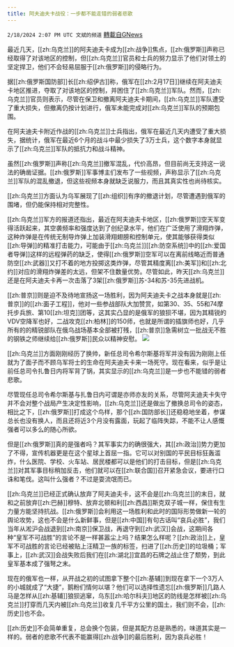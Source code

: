 ```yaml
---
title: 阿夫迪夫卡战役：一步都不能走错的弱者悲歌
---
```

`2/18/2024 2:07 PM UTC 文斌的频道` [轉載自GNews](https://gnews.org/articles/2320496)


最近几天，[[zh:乌克兰]]的阿夫迪夫卡成为[[zh:战争]]焦点，[[zh:俄罗斯]]声称已经取得了对该地区的控制，但[[zh:乌克兰]]官员和士兵的努力显示了他们对领土的坚定捍卫，他们不会轻易屈服于[[zh:俄罗斯]]的侵略行为。

据[[zh:俄罗斯国防部]]长[[zh:绍伊古]]称，俄军在[[zh:2月17日]]继续在阿夫迪夫卡地区推进，夺取了对该地区的控制，并困住了[[zh:乌克兰]]军队。然而，[[zh:乌克兰]]官员则表示，尽管在保卫和撤离阿夫迪夫卡期间，[[zh:乌克兰]]军队遭受了重大损失，但撤离仍按计划进行，俄军未能完成对[[zh:乌克兰]]军队的预期包围。

在阿夫迪夫卡附近作战的[[zh:乌克兰]]士兵指出，俄军在最近几天内遭受了重大损失，据统计，俄军在最近6个月的战斗中最少损失了3万士兵，这个数字本身就显示了[[zh:乌克兰]]军队的抵抗力和战斗精神。

虽然[[zh:俄罗斯]]声称[[zh:乌克兰]]撤军混乱，代价高昂，但目前尚无支持这一说法的确凿证据。[[zh:俄罗斯]]军事博主们发布了一些视频，声称显示了[[zh:乌克兰]]军队的混乱撤退，但这些视频本身就缺乏说服力，而且其真实性也尚待核实。

[[zh:乌克兰]]方面认为乌军展现了[[zh:组织]]有序的撤退计划，尽管遭遇到俄军的围堵，但仍能保持相对完整性。

[[zh:乌克兰]]军方的报道还指出，最近在阿夫迪夫卡地区，[[zh:俄罗斯]]空天军变得活跃起来，其空袭频率和强度达到了创纪录水平，他们在广泛使用了滑翔炸弹，这种炸弹是在传统无制导炸弹上加装滑翔翅膀和控制单元，使其能够获得类似[[zh:导弹]]的精准打击能力，可能由于[[zh:乌克兰]][[zh:防空系统]]中的[[zh:爱国者导弹]]这样的远程弹药的缺乏，使得[[zh:俄罗斯]]空军可以在离前线略近而普通防空[[zh:武器]]又打不着的地方投掷这类炸弹，尽管其精度离[[zh:美军]]和[[zh:北约]]对应的滑翔炸弹差的太远，但架不住数量优势。尽管如此，昨天[[zh:乌克兰]]还是在阿夫迪夫卡再一次击落了3架[[zh:俄罗斯]]苏\-34和苏\-35先进战机。

[[zh:普京]]则是迫不及待地宣扬这一场胜利，因为阿夫迪夫卡之战本身就是[[zh:普京]]的[[zh:面子工程]]，他对一些参战部队大加赞赏，如第30、35、55和74摩托步兵旅、第10[[zh:坦克]]团等，这其实凸显的是俄军的狼狈不堪，因为其精锐的VDV空降军也好，二战攻克[[zh:柏林]]的150师，也就是所谓的插旗师也好，几乎所有的的精锐部队在俄乌战场基本全部被打残，[[zh:普京]]急需树立一批战无不胜的钢铁之师继续给[[zh:俄罗斯]]民众以精神安慰。
![](ipfs://QmZo5ADkPGgSCYyrHEjrqCmyc24QQYRKGuXsBg1rtj3Js1?.png)


[[zh:乌克兰]]方面刚刚经历了换帅，新任总司令希尔斯基将军并没有因为刚刚上任就为了面子而不顾乌军将士的生命在阿夫迪夫卡来一场死守。现在看来，似乎是让前任总司令扎鲁日内将军背了锅，其实显示的[[zh:乌克兰]]是一步也不能错的弱者悲歌。

尽管现任总司令希尔斯基与扎鲁日内可谓是亦师亦友的关系，尽管阿夫迪夫卡失守并不会对整个战局产生决定性影响，[[zh:乌克兰]]还是做出了撤换总司令的姿态，相比之下，[[zh:俄罗斯]]打成这个鸟样，那个[[zh:国防部长]]还稳稳地坐着，参谋总长也没有换人，而且还将近3个月没有露面，玩起了临阵失踪，不能不让人感慨强者可以多么的随心所欲。

但是[[zh:俄罗斯]]真的是强者吗？其军事实力的确很强大，其[[zh:政治]]势力更加了不得，宣传机器更是在这个星球上首屈一指。它可以对别国的平民目标狂轰滥炸，什么医院、学校、火车站、居民楼都可以是他们的打击目标，但是[[zh:乌克兰]]对其军事目标稍加反击，他们就可以在[[zh:联合国]]召开紧急会议，要进行口诛和笔伐。这叫什么强者？不过是耍流氓而已。

[[zh:乌克兰]]已经正式确认放弃了阿夫迪夫卡，这不会是[[zh:乌克兰]]的末日，就和之前放弃[[zh:巴赫]]穆特、放弃北顿和利[[zh:西昌]]斯克双子城一样，保住有生力量方能坚持抗战。[[zh:俄罗斯]]会利用这一场胜利和此时的国际形势做新一轮的舆论攻势，这也不会是什么新鲜事，但是[[zh:中国]]有句古话叫“哀兵必胜”，我们当年从淞沪会战退到[[zh:南京]]保卫战，再退守到[[zh:武汉]]会战，这期间各种“皇军不可战胜”的言论不是一样甚嚣尘上吗？结果怎么样呢？[[zh:政治]]上，皇军不可战胜的言论已经被贴上汪精卫一族的标签，扫进了[[zh:历史]]的垃圾桶；军事上，[[zh:武汉]]会战失败后我们在[[zh:湖北]]宜昌的石牌之战止住了颓势，到此皇军基本成了强弩之末。

现在的俄军也一样，从开战之初的试图拿下整个[[zh:基辅]]到现在拿下一个3万人的小城就成了“大捷”，鹅粉们情何以堪？他们可以选择性遗忘[[zh:俄罗斯]]几路人马是怎样从[[zh:基辅]]狼狈逃窜，乌东[[zh:哈尔科夫]]地区的防线是怎样被[[zh:乌克兰]]打穿而几天内被[[zh:乌克兰]]收复几千平方公里的国土，我们则不会，[[zh:历史]]也不会。

[[zh:历史]]不会简单重复，总会换个包装，但是其配方总是熟悉的，味道其实是一样的。弱者的悲歌不代表不能赢得[[zh:战争]]的最后胜利，因为哀兵必胜！
